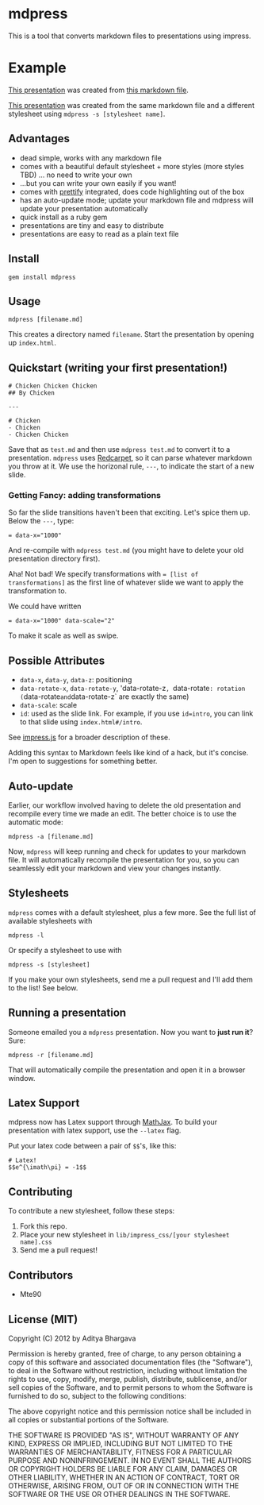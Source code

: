 # mdpress

This is a tool that converts markdown files to presentations using impress.

# Example

[This presentation](http://egonschiele.github.com/mdpress/default) was created from [this markdown file](https://raw.github.com/egonSchiele/mdpress/master/examples/demo.md).

[This presentation](http://egonschiele.github.com/mdpress/impress) was created from the same markdown file and a different stylesheet using `mdpress -s [stylesheet name]`.


## Advantages

- dead simple, works with any markdown file
- comes with a beautiful default stylesheet + more styles (more styles TBD) ... no need to write your own
- ...but you can write your own easily if you want!
- comes with [prettify](http://code.google.com/p/google-code-prettify/) integrated, does code highlighting out of the box
- has an auto-update mode; update your markdown file and mdpress will update your presentation automatically
- quick install as a ruby gem
- presentations are tiny and easy to distribute
- presentations are easy to read as a plain text file

## Install

	gem install mdpress

## Usage

	mdpress [filename.md]

This creates a directory named `filename`. Start the presentation by opening up `index.html`.

## Quickstart (writing your first presentation!)

	# Chicken Chicken Chicken
	## By Chicken

	---

	# Chicken
	- Chicken
	- Chicken Chicken

Save that as `test.md` and then use `mdpress test.md` to convert it to a presentation. 
`mdpress` uses [Redcarpet](https://github.com/tanoku/redcarpet), so it can parse whatever markdown you throw at it.
We use the horizonal rule, `---`, to indicate the start of a new slide.

### Getting Fancy: adding transformations

So far the slide transitions haven't been that exciting. Let's spice them up.
Below the `---`, type:

	= data-x="1000"

And re-compile with `mdpress test.md` (you might have to delete your old presentation directory first).

Aha! Not bad! We specify transformations with `= [list of transformations]` as the first line of whatever slide we want to apply the transformation to.

We could have written

	= data-x="1000" data-scale="2"

To make it scale as well as swipe.

## Possible Attributes

- `data-x`, `data-y`, `data-z`: positioning
- `data-rotate-x`, `data-rotate-y`, 'data-rotate-z`, `data-rotate`: rotation (`data-rotate` and `data-rotate-z` are exactly the same)
- `data-scale`: scale
- `id`: used as the slide link. For example, if you use `id=intro`, you can link to that slide using `index.html#/intro`.

See [impress.js](https://github.com/bartaz/impress.js/blob/master/index.html) for a broader description of these.

Adding this syntax to Markdown feels like kind of a hack, but it's concise. I'm open to suggestions for something better.

## Auto-update

Earlier, our workflow involved having to delete the old presentation and recompile every time we made an edit. The better choice is to use the automatic mode:

	mdpress -a [filename.md]

Now, `mdpress` will keep running and check for updates to your markdown file. It will automatically recompile the presentation for you, so you can seamlessly edit your markdown and view your changes instantly.

## Stylesheets

`mdpress` comes with a default stylesheet, plus a few more. See the full list of available stylesheets with

	mdpress -l

Or specify a stylesheet to use with

	mdpress -s [stylesheet]

If you make your own stylesheets, send me a pull request and I'll add them to the list! See below.

## Running a presentation

Someone emailed you a `mdpress` presentation. Now you want to **just run it**? Sure:

	mdpress -r [filename.md]

That will automatically compile the presentation and open it in a browser window.

## Latex Support
mdpress now has Latex support through [MathJax](http://www.mathjax.org/). To build your presentation with latex support, use the `--latex` flag.

Put your latex code between a pair of `$$`'s, like this:

    # Latex!
    $$e^{\imath\pi} = -1$$

## Contributing

To contribute a new stylesheet, follow these steps:

1. Fork this repo.
2. Place your new stylesheet in `lib/impress_css/[your stylesheet name].css`
3. Send me a pull request!

## Contributors

- Mte90

## License (MIT)

Copyright (C) 2012 by Aditya Bhargava

Permission is hereby granted, free of charge, to any person obtaining a copy of this software and associated documentation files (the "Software"), to deal in the Software without restriction, including without limitation the rights to use, copy, modify, merge, publish, distribute, sublicense, and/or sell copies of the Software, and to permit persons to whom the Software is furnished to do so, subject to the following conditions:

The above copyright notice and this permission notice shall be included in all copies or substantial portions of the Software.

THE SOFTWARE IS PROVIDED "AS IS", WITHOUT WARRANTY OF ANY KIND, EXPRESS OR IMPLIED, INCLUDING BUT NOT LIMITED TO THE WARRANTIES OF MERCHANTABILITY, FITNESS FOR A PARTICULAR PURPOSE AND NONINFRINGEMENT. IN NO EVENT SHALL THE AUTHORS OR COPYRIGHT HOLDERS BE LIABLE FOR ANY CLAIM, DAMAGES OR OTHER LIABILITY, WHETHER IN AN ACTION OF CONTRACT, TORT OR OTHERWISE, ARISING FROM, OUT OF OR IN CONNECTION WITH THE SOFTWARE OR THE USE OR OTHER DEALINGS IN THE SOFTWARE.

